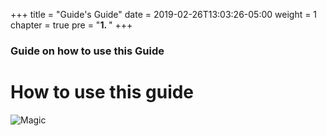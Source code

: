 +++
title = "Guide's Guide"
date = 2019-02-26T13:03:26-05:00
weight = 1
chapter = true
pre = "<b>1. </b>"
+++

### Guide on how to use this Guide

# How to use this guide

![Magic](/guide/images/magic.gif?classes=shadow)